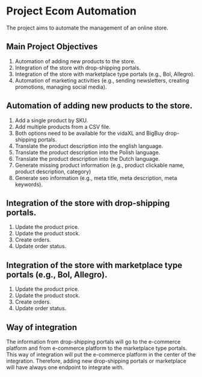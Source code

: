 # Project Ecom Automation

The project aims to automate the management of an online store.

## Main Project Objectives

1. Automation of adding new products to the store.
2. Integration of the store with drop-shipping portals.
3. Integration of the store with marketplace type portals (e.g., Bol, Allegro).
4. Automation of marketing activities (e.g., sending newsletters, creating promotions, managing social media).

## Automation of adding new products to the store.

1. Add a single product by SKU.
2. Add multiple products from a CSV file.
3. Both options need to be available for the vidaXL and BigBuy drop-shipping portals.
4. Translate the product description into the english language.
5. Translate the product description into the Polish language.
6. Translate the product description into the Dutch language.
7. Generate missing product information (e.g., product clickable name, product description, category)
8. Generate seo information (e.g., meta title, meta description, meta keywords).

## Integration of the store with drop-shipping portals.

1. Update the product price.
2. Update the product stock.
3. Create orders.
4. Update order status.

## Integration of the store with marketplace type portals (e.g., Bol, Allegro).

1. Update the product price.
2. Update the product stock.
3. Create orders.
4. Update order status.

## Way of integration

The information from drop-shipping portals will go to the e-commerce platform and from e-commerce platform to the
marketplace type portals.
This way of integration will put the e-commerce platform in the center of the integration.
Therefore, adding new drop-shipping portals or marketplace will have always one endpoint to integrate with.
